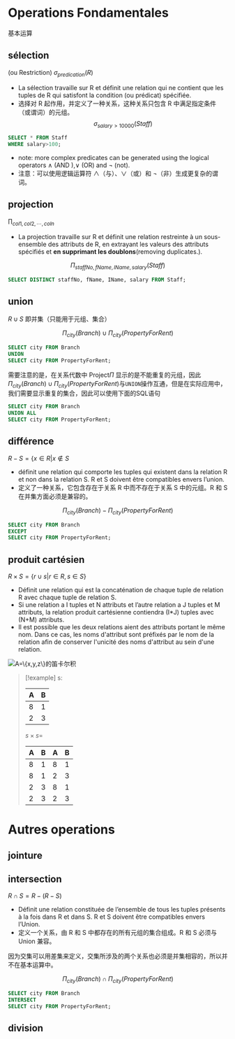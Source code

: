# Operations Fondamentales

基本运算

## sélection
 (ou Restriction)
 $\sigma_{predication}(R)$
 
- La sélection travaille sur R et définit une relation qui ne contient que les tuples de R qui satisfont la condition (ou prédicat) spécifiée.
- 选择对 R 起作用，并定义了一种关系，这种关系只包含 R 中满足指定条件（或谓词）的元组。
$$
\sigma_{salary>10000}(Staff)
$$
```sql
SELECT * FROM Staff
WHERE salary>100;
```

* note: more complex predicates can be generated using the logical operators $\land$ (AND ),$\lor$ (OR) and $\lnot$ (not).
* 注意：可以使用逻辑运算符 $\land$（与）、$\lor$（或）和 $\lnot$（非）生成更复杂的谓词。
## projection
$\prod_{col1,col2,\cdots,coln}$ 

- La projection travaille sur R et définit une relation restreinte à un sous-ensemble des attributs de R, en extrayant les valeurs des attributs spécifiés et **en supprimant les doublons**(removing duplicates.).

$$
\Pi_{staffNo,fName,IName,salary}(Staff)
$$
```sql
SELECT DISTINCT staffNo, fName, IName, salary FROM Staff;
```

## union
$R \cup S$
即并集（只能用于元组、集合）

$$
\Pi_{city}(Branch)\cup\Pi_{city}(PropertyForRent)
$$
```sql
SELECT city FROM Branch
UNION
SELECT city FROM PropertyForRent;
```

需要注意的是，在关系代数中 Project$\Pi$ 显示的是不能重复的元组，因此$\Pi_{city}(Branch)\cup\Pi_{city}(PropertyForRent)$与`UNION`操作互通，但是在实际应用中，我们需要显示重复的集合，因此可以使用下面的SQL语句

```sql
SELECT city FROM Branch
UNION ALL
SELECT city FROM PropertyForRent;
```

## différence
$R-S=\{x\in R|x\notin S$

- définit une relation qui comporte les tuples qui existent dans la relation R et non dans la relation S. R et S doivent être compatibles envers l’union.
- 定义了一种关系，它包含存在于关系 R 中而不存在于关系 S 中的元组。R 和 S 在并集方面必须是兼容的。

$$
\Pi_{city}(Branch)-\Pi_{city}(PropertyForRent)
$$

```sql
SELECT city FROM Branch
EXCEPT
SELECT city FROM PropertyForRent;
```

## produit cartésien
$R\times S=\{r \cup s|r\in R, s\in S\}$

- Définit une relation qui est la concaténation de chaque tuple de relation R avec chaque tuple de relation S.
- Si une relation a I tuples et N attributs et l’autre relation a J tuples et M attributs, la relation produit cartésienne contiendra (I*J) tuples avec (N+M) attributs.
- Il est possible que les deux relations aient des attributs portant le même nom. Dans ce cas, les noms d'attribut sont préfixés par le nom de la relation afin de conserver l'unicité des noms d'attribut au sein d'une relation.

![$A=\{x,y,z\}$的笛卡尔积](https://upload.wikimedia.org/wikipedia/commons/4/4e/Cartesian_Product_qtl1.svg)

> [!example] s:
> 
> | A | B |
> |----|----|
> | 8 | 1 |
> | 2 | 3 |
> 
> $s\times s=$
> 
> | A | B | A | B |
> |----|----|----|----|
> | 8 | 1 | 8 | 1 |
> | 8 | 1 | 2 | 3 |
> | 2 | 3 | 8 | 1 |
> | 2 | 3 | 2 | 3 |





# Autres operations

## jointure

## intersection
$R\cap S=R-(R-S)$

- Définit une relation constituée de l’ensemble de tous les tuples présents à la fois dans R et dans S. R et S doivent être compatibles envers l’Union.
- 定义一个关系，由 R 和 S 中都存在的所有元组的集合组成。R 和 S 必须与 Union 兼容。

因为交集可以用差集来定义，交集所涉及的两个关系也必须是并集相容的，所以并不在基本运算中。

$$
\Pi_{city}(Branch)\cap\Pi_{city}(PropertyForRent)
$$
```sql
SELECT city FROM Branch
INTERSECT
SELECT city FROM PropertyForRent;
```

## division

